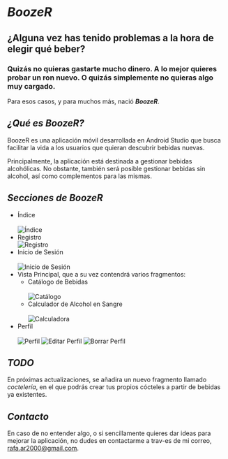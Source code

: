 # _BoozeR_
## ¿Alguna vez has tenido problemas a la hora de elegir qué beber?
### Quizás no quieras gastarte mucho dinero. A lo mejor quieres probar un ron nuevo. O quizás simplemente no quieras algo muy cargado.
Para esos casos, y para muchos más, nació ***BoozeR***.

## _¿Qué es BoozeR?_
BoozeR es una aplicación móvil desarrollada en Android Studio que busca facilitar la vida a los usuarios que quieran descubrir bebidas nuevas.

Principalmente, la aplicación está destinada a gestionar bebidas alcohólicas. No obstante, también será posible gestionar bebidas sin alcohol, así como complementos para las mismas. </br>

## _Secciones de BoozeR_
- Índice</br></br>
![Índice](media/index.jpg)
- Registro</br>
![Registro](media/register.jpg)
- Inicio de Sesión</br></br>
![Inicio de Sesión](media/login.jpg)
- Vista Principal, que a su vez contendrá varios fragmentos:
  - Catálogo de Bebidas</br></br>
  ![Catálogo](media/catalogue.jpg)
  - Calculador de Alcohol en Sangre</br></br>
  ![Calculadora](media/calculator.jpg)
- Perfil</br></br>
![Perfil](media/profile.jpg)
![Editar Perfil](media/profile_edit.jpg)
![Borrar Perfil](media/profile_delete.jpg)

## _TODO_
En próximas actualizaciones, se añadira un nuevo fragmento llamado _coctelería_, en el que podrás crear tus propios cócteles a partir de bebidas ya existentes.

## _Contacto_
En caso de no entender algo, o si sencillamente quieres dar ideas para mejorar la aplicación, no dudes en contactarme a trav-es de mi correo, rafa.ar2000@gmail.com.

